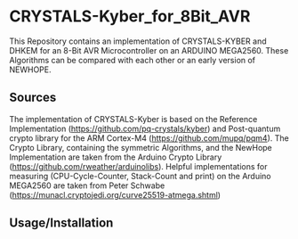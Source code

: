 # CRYSTALS-Kyber_for_8Bit_AVR
This Repository contains an implementation of CRYSTALS-KYBER and DHKEM for an 8-Bit AVR Microcontroller on an ARDUINO MEGA2560. 
These Algorithms can be compared with each other or an early version of NEWHOPE.

## Sources
The implementation of CRYSTALS-Kyber is based on the Reference Implementation (<https://github.com/pq-crystals/kyber>) and  Post-quantum crypto library for the ARM Cortex-M4 (<https://github.com/mupq/pqm4>).
The Crypto Library, containing the symmetric Algorithms, and the NewHope Implementation are taken from the Arduino Crypto Library (<https://github.com/rweather/arduinolibs>).
Helpful implementations for measuring (CPU-Cycle-Counter, Stack-Count and print) on the Arduino MEGA2560 are taken from Peter Schwabe (https://munacl.cryptojedi.org/curve25519-atmega.shtml)

## Usage/Installation
